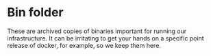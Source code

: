 # Bin folder

These are archived copies of binaries important for running our infrastructure. It can be irritating to get your hands on a specific point release of docker, for example, so we keep them here.
